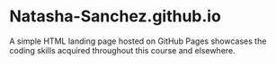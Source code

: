 # Natasha-Sanchez.github.io
A simple HTML landing page hosted on GitHub Pages showcases the coding skills acquired throughout this course and elsewhere.

